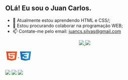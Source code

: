 ## OLá! Eu sou o Juan Carlos.

- 🌱 Atualmente estou aprendendo HTML e CSS/;
- 💞️ Estou procurando colaborar na programação WEB;
- 📫 Contate-me pelo email: juancs.silvas@gmail.com
<div align="center">
  <a href="https://github.com/jcsilvas">
  <img height="180em" src="https://github-readme-stats.vercel.app/api?username=jcsilvas&show_icons=true&theme=dark&include_all_commits=true&count_private=true"/>
  <img height="180em" src="https://github-readme-stats.vercel.app/api/top-langs/?username=jcsilvas&layout=compact&langs_count=7&theme=dark"/>
</div>
<div style="display: inline_block"><br>
  <img align="center" alt="Juan-HTML" height="30" width="40" src="https://raw.githubusercontent.com/devicons/devicon/master/icons/html5/html5-original.svg">
  <img align="center" alt="Juan-CSS" height="30" width="40" src="https://raw.githubusercontent.com/devicons/devicon/master/icons/css3/css3-original.svg">
</div>

##

<div>
  <a href="https://www.instagram.com/juan.csilvas/" target="_blank"><img src="https://img.shields.io/badge/-Instagram-%23E4405F?style=for-the-badge&logo=instagram&logoColor=white" target="_blank"></a>
  <a href = "juancs.silvas@gmail.com"><img src="https://img.shields.io/badge/-Gmail-%23333?style=for-the-badge&logo=gmail&logoColor=white" target="_blank"></a>
  <a href="https://www.linkedin.com/in/juan-carlos-513592182/" target="_blank"><img src="https://img.shields.io/badge/-LinkedIn-%230077B5?style=for-the-badge&logo=linkedin&logoColor=white" target="_blank"></a>
  </div>
